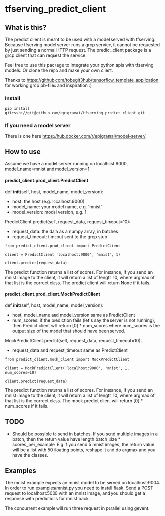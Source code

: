 # tfserving_predict_client

## What is this?
The predict client is meant to be used with a model served with tfserving. Because tfserving model server runs a grcp service, it cannot
be requested by just sending a normal HTTP request. The predict_client package is a grcp client that can request the service.

Feel free to use this package to integrate your python apis with tfserving models. Or clone the repo and make your own client.

Thanks to https://github.com/tobegit3hub/tensorflow_template_application for working grcp pb-files and inspiration :)

### Install
`pip install git+ssh://git@github.com/epigramai/tfserving_predict_client.git`

### If you need a model server
There is one here https://hub.docker.com/r/epigramai/model-server/

## How to use
Assume we have a model server running on localhost:9000, model_name=mnist and model_version=1.

#### predict_client.prod_client.PredictClient
def __init__(self, host, model_name, model_version):
 - host: the host (e.g. localhost:9000)
 - model_name: your model name, e.g. 'mnist'
 - model_version: model version, e.g. 1.
 
PredictClient.predict(self, request_data, request_timeout=10):
 - request_data: the data as a numpy array, in batches
 - request_timeout: timeout sent to the grcp stub
 
 `from predict_client.prod_client import PredictClient`
 
 `client = PredictClient('localhost:9000', 'mnist', 1)`
 
 `client.predict(request_data)`
 
 The predict function returns a list of scores. For instance, if you send an mnist image to the client, it will return a list of length 10, where argmax of that list is the correct class.
 The predict client will return None if it fails.
 
#### predict_client.prod_client.MockPredictClient
def __init__(self, host, model_name, model_version):
 - host, model_name and model_version same as PredictClient
 - num_scores: if the prediction fails (let's say the server is not running), then Predict client will return [0] * num_scores where num_scores is the output size of the model that should have been served.
 
MockPredictClient.predict(self, request_data, request_timeout=10):
 - request_data and request_timeout same as PredictClient
 
 `from predict_client.mock_client import MockPredictClient`
 
 `client = MockPredictClient('localhost:9000', 'mnist', 1, num_scores=10)`
 
 `client.predict(request_data)`
 
 The predict function returns a list of scores. For instance, if you send an mnist image to the client, it will return a list of length 10, where argmax of that list is the correct class.
 The mock predict client will return \[0\] * num_scores if it fails. 
 
 ## TODO
 - Should be possible to send in batches. If you send multiple images in a batch, then the return value have length batch_size * scores_per_example. E.g if you send 5 mnist images, the return value will be a list with 50 floating points, reshape it and do argmax and you have the classes.
 
## Examples
The mnist example expects an mnist model to be served on localhost:9004. In order to run examples/mnist.py you need to install flask.
Send a POST request to localhost:5000 with an mnist image, and you should get a response with predictions for mnist back.

The concurrent example will run three request in parallel using gevent.
 
